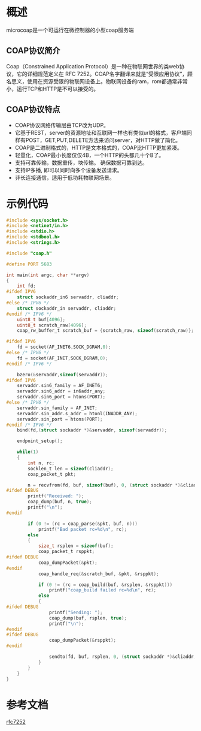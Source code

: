 # 概述
microcoap是一个可运行在微控制器的小型coap服务端
## COAP协议简介
Coap（Constrained Application Protocol）是一种在物联网世界的类web协议，它的详细规范定义在 RFC 7252。COAP名字翻译来就是“受限应用协议”，顾名思义，使用在资源受限的物联网设备上。物联网设备的ram，rom都通常非常小，运行TCP和HTTP是不可以接受的。
## COAP协议特点
- COAP协议网络传输层由TCP改为UDP。
- 它基于REST，server的资源地址和互联网一样也有类似url的格式，客户端同样有POST，GET,PUT,DELETE方法来访问server，对HTTP做了简化。
- COAP是二进制格式的，HTTP是文本格式的，COAP比HTTP更加紧凑。
- 轻量化，COAP最小长度仅仅4B，一个HTTP的头都几十个B了。
- 支持可靠传输，数据重传，块传输。 确保数据可靠到达。
- 支持IP多播, 即可以同时向多个设备发送请求。
- 非长连接通信，适用于低功耗物联网场景。
# 示例代码
```c
#include <sys/socket.h>
#include <netinet/in.h>
#include <stdio.h>
#include <stdbool.h>
#include <strings.h>

#include "coap.h"

#define PORT 5683

int main(int argc, char **argv)
{
    int fd;
#ifdef IPV6
    struct sockaddr_in6 servaddr, cliaddr;
#else /* IPV6 */
    struct sockaddr_in servaddr, cliaddr;
#endif /* IPV6 */
    uint8_t buf[4096];
    uint8_t scratch_raw[4096];
    coap_rw_buffer_t scratch_buf = {scratch_raw, sizeof(scratch_raw)};

#ifdef IPV6
    fd = socket(AF_INET6,SOCK_DGRAM,0);
#else /* IPV6 */
    fd = socket(AF_INET,SOCK_DGRAM,0);
#endif /* IPV6 */

    bzero(&servaddr,sizeof(servaddr));
#ifdef IPV6
    servaddr.sin6_family = AF_INET6;
    servaddr.sin6_addr = in6addr_any;
    servaddr.sin6_port = htons(PORT);
#else /* IPV6 */
    servaddr.sin_family = AF_INET;
    servaddr.sin_addr.s_addr = htonl(INADDR_ANY);
    servaddr.sin_port = htons(PORT);
#endif /* IPV6 */
    bind(fd,(struct sockaddr *)&servaddr, sizeof(servaddr));

    endpoint_setup();

    while(1)
    {
        int n, rc;
        socklen_t len = sizeof(cliaddr);
        coap_packet_t pkt;

        n = recvfrom(fd, buf, sizeof(buf), 0, (struct sockaddr *)&cliaddr, &len);
#ifdef DEBUG
        printf("Received: ");
        coap_dump(buf, n, true);
        printf("\n");
#endif

        if (0 != (rc = coap_parse(&pkt, buf, n)))
            printf("Bad packet rc=%d\n", rc);
        else
        {
            size_t rsplen = sizeof(buf);
            coap_packet_t rsppkt;
#ifdef DEBUG
            coap_dumpPacket(&pkt);
#endif
            coap_handle_req(&scratch_buf, &pkt, &rsppkt);

            if (0 != (rc = coap_build(buf, &rsplen, &rsppkt)))
                printf("coap_build failed rc=%d\n", rc);
            else
            {
#ifdef DEBUG
                printf("Sending: ");
                coap_dump(buf, rsplen, true);
                printf("\n");
#endif
#ifdef DEBUG
                coap_dumpPacket(&rsppkt);
#endif

                sendto(fd, buf, rsplen, 0, (struct sockaddr *)&cliaddr, sizeof(cliaddr));
            }
        }
    }
}
```
# 参考文档
[rfc7252](http://tools.ietf.org/html/rfc7252)
